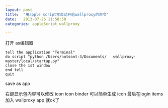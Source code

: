 ```yaml
---
layout: post
title:  "用apple script写自动开启wallproxy的命令"
date:   2013-07-26 11:58:50
categories: appleScript wallproxy

---
```

打开 as编辑器

	tell the application "Terminal"
	do script "python /Users/noteant-3/Documents/	wallproxy-master/local/startup.py"
	close the 1st window
	end tell
	quit

save as app

右键显示包内容可以修改 icon
icon binder 可以简单生成 icon
最后在login items 加入 wallproxy app 就ok了
